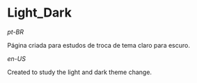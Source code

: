 # Light_Dark

_pt-BR_

Página criada para estudos de troca de tema claro para escuro.

_en-US_

Created to study the light and dark theme change.
